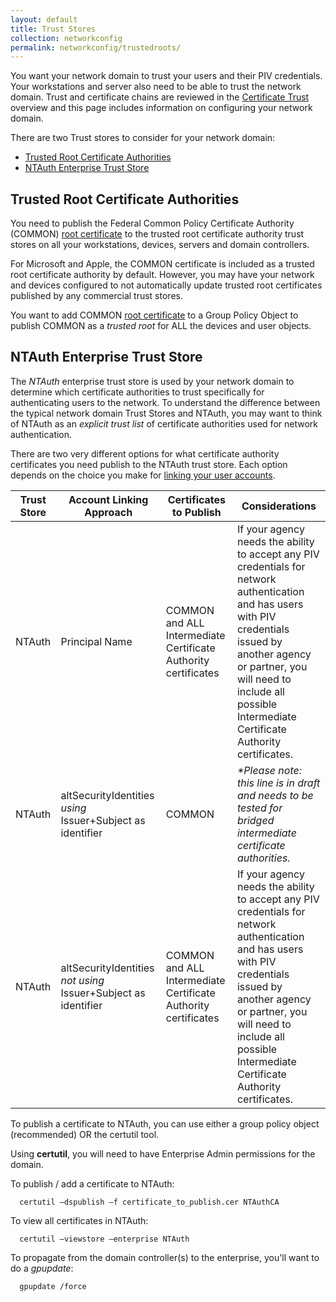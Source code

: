 ```yaml
---
layout: default
title: Trust Stores
collection: networkconfig
permalink: networkconfig/trustedroots/
---
```


You want your network domain to trust your users and their PIV credentials.  Your workstations and server also need to be able to trust the network domain.  Trust and certificate chains are reviewed in the [Certificate Trust](../../pivcertchains) overview and this page includes information on configuring your network domain.

There are two Trust stores to consider for your network domain:

- [Trusted Root Certificate Authorities](#trusted-root-certificate-authorities)
- [NTAuth Enterprise Trust Store](#ntauth-enterprise-trust-store)

##  Trusted Root Certificate Authorities
You need to publish the Federal Common Policy Certificate Authority (COMMON) [root certificate]({{site.baseurl}}/pivcertchains/#download-root-and-intermediate-certificates) to the trusted root certificate authority trust stores on all your workstations, devices, servers and domain controllers.  

For Microsoft and Apple, the COMMON certificate is included as a trusted root certificate authority by default.  However, you may have your network and devices configured to not automatically update trusted root certificates published by any commercial trust stores.  

You want to add COMMON [root certificate]({{site.baseurl}}/pivcertchains/#download-root-and-intermediate-certificates) to a Group Policy Object to publish COMMON as a _trusted root_ for ALL the devices and user objects.

## NTAuth Enterprise Trust Store
The _NTAuth_ enterprise trust store is used by your network domain to determine which certificate authorities to trust specifically for authenticating users to the network.  To understand the difference between the typical network domain Trust Stores and NTAuth, you may want to think of NTAuth as an _explicit trust list_ of certificate authorities used for network authentication.

There are two very different options for what certificate authority certificates you need publish to the NTAuth trust store.  Each option depends on the choice you make for [linking your user accounts](../accounts/).

| Trust Store | Account Linking Approach | Certificates to Publish | Considerations|
| ----- | -------| -------| ------|
| NTAuth | Principal Name | COMMON and ALL Intermediate Certificate Authority certificates | If your agency needs the ability to accept any PIV credentials for network authentication and has users with PIV credentials issued by another agency or partner, you will need to include all possible Intermediate Certificate Authority certificates. |
| NTAuth  | altSecurityIdentities _using_ Issuer+Subject as identifier | COMMON | _*Please note: this line is in draft and needs to be tested for bridged intermediate certificate authorities._ |
| NTAuth  | altSecurityIdentities _not using_ Issuer+Subject as identifier | COMMON and ALL Intermediate Certificate Authority certificates | If your agency needs the ability to accept any PIV credentials for network authentication and has users with PIV credentials issued by another agency or partner, you will need to include all possible Intermediate Certificate Authority certificates. |


To publish a certificate to NTAuth, you can use either a group policy object (recommended) OR the certutil tool.  

Using **certutil**, you will need to have Enterprise Admin permissions for the domain.  

To publish / add a certificate to NTAuth:


```
  certutil –dspublish –f certificate_to_publish.cer NTAuthCA
```

To view all certificates in NTAuth:  

```
  certutil –viewstore –enterprise NTAuth
```

To propagate from the domain controller(s) to the enterprise, you'll want to do a _gpupdate_:  

```
  gpupdate /force
```
